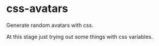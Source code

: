 # css-avatars

Generate random avatars with css.

At this stage just trying out some things with css variables.
